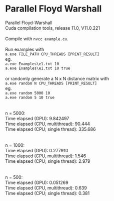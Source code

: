 # Parallel Floyd Warshall

Parallel Floyd-Warshall<br/>
Cuda compilation tools, release 11.0, V11.0.221<br/>
<br/>
Compile with `nvcc example.cu`.
<br/><br/>
Run examples with <br>
`a.exe FILE_PATH CPU_THREADS [PRINT_RESULT]` <br/>
eg. <br>
`a.exe Examples\e1.txt 10`  <br>
`a.exe Examples\e1.txt 10 true`
<br/><br/>
or randomly generate a N x N distance matrix with <br>
`a.exe random N CPU_THREADS [PRINT_RESULT]` <br/>
eg. <br>
`a.exe random 5000 10` <br>
`a.exe random 5 10 true` <br>
<br/><br/>
n = 5000: <br/>
Time elapsed (GPU): 9.842497 <br/>
Time elapsed (CPU, multithread): 90.444 <br/>
Time elapsed (CPU; single thread): 335.686 <br/>
<br/><br/>
n = 1000: <br/>
Time elapsed (GPU): 0.277910 <br/>
Time elapsed (CPU, multithread): 1.546 <br/>
Time elapsed (CPU; single thread): 2.979 <br/>
<br/><br/>
n = 500: <br/>
Time elapsed (GPU): 0.051269 <br/>
Time elapsed (CPU, multithread): 0.639 <br/>
Time elapsed (CPU; single thread): 0.381 <br/>

